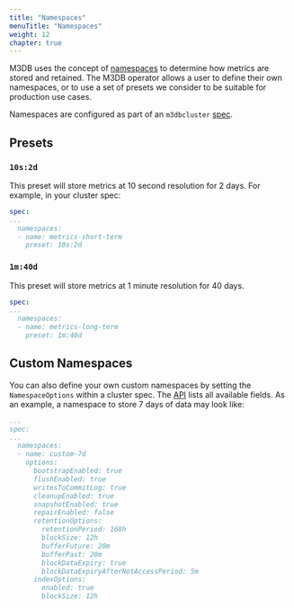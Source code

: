 ```yaml
---
title: "Namespaces"
menuTitle: "Namespaces"
weight: 12
chapter: true
---
```


M3DB uses the concept of [namespaces][m3db-namespaces] to determine how metrics are stored and retained. The M3DB
operator allows a user to define their own namespaces, or to use a set of presets we consider to be suitable for
production use cases.

Namespaces are configured as part of an `m3dbcluster` [spec][api-namespaces].

## Presets

### `10s:2d`

This preset will store metrics at 10 second resolution for 2 days. For example, in your cluster spec:

```yaml
spec:
...
  namespaces:
  - name: metrics-short-term
    preset: 10s:2d
```

### `1m:40d`

This preset will store metrics at 1 minute resolution for 40 days.

```yaml
spec:
...
  namespaces:
  - name: metrics-long-term
    preset: 1m:40d
```

## Custom Namespaces

You can also define your own custom namespaces by setting the `NamespaceOptions` within a cluster spec. The
[API][api-ns-options] lists all available fields. As an example, a namespace to store 7 days of data may look like:
```yaml
...
spec:
...
  namespaces:
  - name: custom-7d
    options:
      bootstrapEnabled: true
      flushEnabled: true
      writesToCommitLog: true
      cleanupEnabled: true
      snapshotEnabled: true
      repairEnabled: false
      retentionOptions:
        retentionPeriod: 168h
        blockSize: 12h
        bufferFuture: 20m
        bufferPast: 20m
        blockDataExpiry: true
        blockDataExpiryAfterNotAccessPeriod: 5m
      indexOptions:
        enabled: true
        blockSize: 12h
```


[api-namespaces]: /docs/v1.3/operator/api#namespace
[api-ns-options]: /docs/v1.3/operator/api#namespaceoptions
[m3db-namespaces]: https://docs.m3db.io/operational_guide/namespace_configuration/
